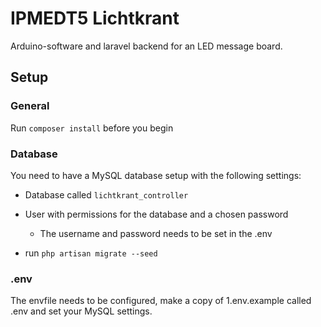# IPMEDT5 Lichtkrant
Arduino-software and laravel backend for an LED message board.

## Setup
### General
Run `composer install` before you begin

### Database
You need to have a MySQL database setup with the following settings:
- Database called `lichtkrant_controller` 
- User with permissions for the database and a chosen password
    - The username and password needs to be set in the .env

- run `php artisan migrate --seed`

### .env
The envfile needs to be configured, make a copy of 1.env.example called .env and set your MySQL settings.
